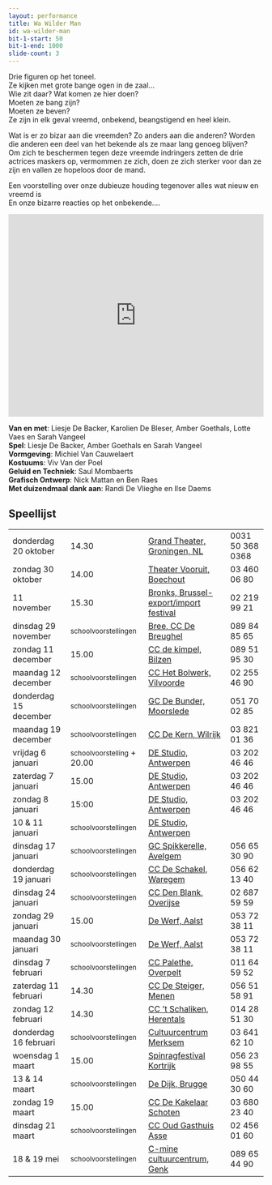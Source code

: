 ```yaml
---
layout: performance
title: Wa Wilder Man
id: wa-wilder-man
bit-1-start: 50
bit-1-end: 1000
slide-count: 3
---
```

<style>
  #main {
    background: #f5c1d0 url({{ site.baseurl }}/img/wa-wilder-man-background.png) no-repeat top left;
  }

  #content {
    color: #333;
    text-shadow: 1px 1px 1px rgba(255, 255, 255, 0.5);
  }

  @media (min-width: 666px) {
    #background-bit-1 {
      width: 100%;
      height: 884px;
      position: absolute;
      top: 0;
      background: url({{ site.baseurl }}/img/wa-wilder-man-bit-1.png) no-repeat bottom right;
    }
  }
</style>
Drie figuren op het toneel.<br>
Ze kijken met grote bange ogen in de zaal...<br>
Wie zit daar? Wat komen ze hier doen? <br>
Moeten ze bang zijn?<br>
Moeten ze beven? <br>
Ze zijn in elk geval vreemd, onbekend, beangstigend en heel klein.<br>

Wat is er zo bizar aan die vreemden? Zo anders aan die anderen? Worden die anderen een deel van het bekende als ze maar lang genoeg blijven?<br>
Om zich te beschermen tegen deze vreemde indringers zetten de drie actrices maskers op, vermommen ze zich, doen ze zich sterker voor dan ze zijn en vallen ze hopeloos door de mand. <br>


Een voorstelling over onze dubieuze houding tegenover alles wat nieuw en vreemd is <br>
En onze bizarre reacties op het onbekende....<br>

<iframe src="https://player.vimeo.com/video/162378954?title=0&byline=0&portrait=0" width="100%" height="400" frameborder="0" webkitallowfullscreen mozallowfullscreen allowfullscreen></iframe>

**Van en met**: Liesje De Backer, Karolien De Bleser, Amber Goethals, Lotte Vaes en Sarah Vangeel<br>
**Spel**: Liesje De Backer, Amber Goethals en Sarah Vangeel <br>
**Vormgeving**: Michiel Van Cauwelaert<br>
**Kostuums**: Viv Van der Poel<br>
**Geluid en Techniek**: Saul Mombaerts<br>
**Grafisch Ontwerp**: Nick Mattan en Ben Raes <br>
**Met duizendmaal dank aan**: Randi De Vlieghe en Ilse Daems<br>




## Speellijst
<table class="speellijst">
<tr><td>donderdag 20 oktober</td><td>14.30</td><td><a href="http://www.grandtheatregroningen.nl/">Grand Theater, Groningen, NL</a></td><td>0031 50 368 0368</td></tr>
<tr><td>zondag 30 oktober</td><td>14.00</td><td><a href="https://www.boechout.be/vooruit">Theater Vooruit, Boechout</a></td><td>03 460 06 80</td></tr>
<tr><td>11 november</td><td>15.30</td><td><a href="http://www.bronks.be/nl/f265/export-import-festival-2016">Bronks, Brussel- export/import festival</a></td><td>02 219 99 21</td></tr>
<tr><td>dinsdag 29 november</td><td><small>schoolvoorstellingen</small></td><td><a href="http://www.debreughel.be">Bree, CC De Breughel</a></td><td>089 84 85 65</td></tr>
<tr><td>zondag 11 december</td><td>15.00</td><td><a href="http://www.dekimpel.be">CC de kimpel, Bilzen</a></td><td>089 51 95 30</td></tr>
<tr><td>maandag 12 december</td><td><small>schoolvoorstellingen</small></td><td><a href="http://www.hetbolwerk.be">CC Het Bolwerk, Vilvoorde</a></td><td>02 255 46 90</td></tr>
<tr><td>donderdag 15 december</td><td><small>schoolvoorstellingen</small></td><td><a href="http://www.moorslede.be/cultuur">GC De Bunder, Moorslede</a></td><td>051 70 02 85</td></tr>
<tr><td>maandag 19 december</td><td><small>schoolvoorstellingen</small></td><td><a href="http://www.ccdekern.be">CC De Kern, Wilrijk</a></td><td>03 821 01 36</td></tr>
<tr><td>vrijdag 6 januari</td><td><small>schoolvoorstelling</small> + 20.00</td><td><a href="http://www.destudio.com">DE Studio, Antwerpen</a></td><td>03 202 46 46</td></tr>
<tr><td>zaterdag 7 januari</td><td>15.00</td><td><a href="http://www.destudio.com">DE Studio, Antwerpen</a></td><td>03 202 46 46</td></tr>
<tr><td>zondag 8 januari</td><td>15:00</td><td><a href="http://www.destudio.com">DE Studio, Antwerpen</a></td><td>03 202 46 46</td></tr>
<tr><td>10 &amp; 11 januari</td><td><small>schoolvoorstellingen</small></td><td><a href="http://www.destudio.com">DE Studio, Antwerpen</a></td></tr>
<tr><td>dinsdag 17 januari</td><td><small>schoolvoorstellingen</small></td><td><a href="http://www.avelgem.be/spikkerelle">GC Spikkerelle, Avelgem</a></td><td>056 65 30 90</td></tr>
<tr><td>donderdag 19 januari</td><td><small>schoolvoorstellingen</small></td><td><a href="http://www.ccdeschakel.be">CC De Schakel, Waregem</a></td><td>056 62 13 40</td></tr>
<tr><td>dinsdag 24 januari</td><td><small>schoolvoorstellingen</small></td><td><a href="http://www.denblank.be">CC Den Blank, Overijse</a></td><td>02 687 59 59</td></tr>
<tr><td>zondag 29 januari</td><td>15.00</td><td><a href="http://www.ccdewerf.be">De Werf, Aalst</a></td><td>053 72 38 11</td></tr>
<tr><td>maandag 30 januari</td><td><small>schoolvoorstellingen</small></td><td><a href="http://www.ccdewerf.be">De Werf, Aalst</a></td><td>053 72 38 11</td></tr>
<tr><td>dinsdag 7 februari</td><td><small>schoolvoorstellingen</small></td><td><a href="http://www.palethe.be">CC Palethe, Overpelt</a></td><td>011 64 59 52</td></tr>
<tr><td>zaterdag 11 februari</td><td>14.30</td><td><a href="http://www.ccdesteiger.be">CC De Steiger, Menen</a></td><td>056 51 58 91</td></tr>
<tr><td>zondag 12 februari</td><td>14.30</td><td><a href="http://www.schaliken.be">CC ’t Schaliken, Herentals</a></td><td>014 28 51 30</td></tr>
<tr><td>donderdag 16 februari</td><td><small>schoolvoorstellingen</small></td><td><a href="http://www.ccmerksem.be">Cultuurcentrum Merksem</a></td><td>03 641 62 10</td></tr>
<tr><td>woensdag 1 maart</td><td>15.00</td><td><a href="http://www.cultuurcentrumkortrijk.be">Spinragfestival Kortrijk</a></td><td>056 23 98 55</td></tr>
<tr><td>13 &amp; 14 maart</td><td><small>schoolvoorstellingen</small></td><td><a href="http://www.cultuurcentrumbrugge.be">De Dijk, Brugge</a></td><td>050  44 30 60</td></tr>
<tr><td>zondag 19 maart</td><td>15.00</td><td><a href="http://www.ccschoten.be">CC De Kakelaar Schoten</a></td><td>03 680 23 40</td></tr>
<tr><td>dinsdag 21 maart</td><td><small>schoolvoorstellingen</small></td><td><a href="http://www.ccasse.be">CC Oud Gasthuis Asse</a></td><td>02 456 01 60</td></tr>
<tr><td>18 &amp; 19 mei</td><td><small>schoolvoorstellingen</small></td><td><a href="http://www.c-minecultuurcentrum.be">C-mine cultuurcentrum, Genk</a></td><td>089 65 44 90</td></tr>
</table>
